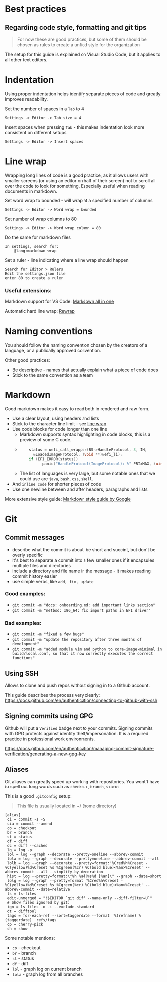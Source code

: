 # Best practices

## Regarding code style, formatting and git tips

> For now these are good practices, but some of them should be chosen as rules
> to create a unfied style for the organization

The setup for this guide is explained on Visual Studio Code, but it applies to
all other text editors.

# Indentation

Using proper indentation helps identify separate pieces of code and greatly
improves readability. 

Set the number of spaces in a `Tab` to 4
```
Settings -> Editor -> Tab size = 4
```

Insert spaces when pressing `Tab` - this makes indentation look more consistent
on different setups
```
Settings -> Editor -> Insert spaces
```

# Line wrap

Wrapping long lines of code is a good practice, as it allows users with smaller
screens (or using an editor on half of their screen) not to scroll all over the
code to look for something. Especially useful when reading documents in
markdown.

Set word wrap to bounded - will wrap at a specified number of columns
```
Settings -> Editor -> Word wrap = bounded
```

Set number of wrap columns to 80
```
Settings -> Editor -> Word wrap column = 80
```

Do the same for markdown files
```
In settings, search for:
    @lang:markdown wrap
```

Set a ruler - line indicating where a line wrap should happen
```
Search for Editor > Rulers
Edit the settings.json file
enter 80 to create a ruler
```

### Useful extensions:

Markdown support for VS Code: [Markdown all in one](https://marketplace.visualstudio.com/items?itemName=yzhang.markdown-all-in-one)

Automatic hard line wrap: [Rewrap](https://marketplace.visualstudio.com/items?itemName=stkb.rewrap)

# Naming conventions

You should follow the naming convention chosen by the creators of a language, or
a publically approved convention.

Other good practices:
- Be descriptive - names that actually explain what a piece of code does
- Stick to the same convention as a team

# Markdown

Good markdown makes it easy to read both in rendered and raw form.

- Use a clear layout, using headers and lists
- Stick to the character line limit - see [line wrap](#line-wrap)
- Use code blocks for code longer than one line
  - Markdown supports syntax highlighting in code blocks, this is a preview of
    some C code.
  - ```c
        status = uefi_call_wrapper(BS->HandleProtocol, 3, IH,
          &LoadedImageProtocol, (void **)&efi_li);
        if (EFI_ERROR(status))
              panic("HandleProtocol(ImageProtocol): %" PRIxMAX, (uintmax_t)status);
    ```
  - The list of languages is very large, but some notable ones that we could use are `java`, `bash`, `css`, `shell`.
- And `inline code` for shorter pieces of code
- Use one newline between and after headers, paragraphs and lists

More extensive style guide: [Markdown style guide by Google](https://google.github.io/styleguide/docguide/style.html)

# Git

## Commit messages

- describe what the commit is about, be short and succint, but don't be overly
  specific 
- it's best to separate a commit into a few smaller ones if it encapsules
  multiple files and directories
- include a directory and file name in the message - it makes reading commit
  history easier 
- use simple verbs, like `add, fix, update`

### **Good** examples:

- `git commit -m "docs: onboarding.md: add important links section"`
- `git commit -m "netbsd: x86_64: fix import paths in EFI driver"`

### **Bad** examples:

- `git commit -m "fixed a few bugs"`
- `git commit -m "update the repository after three months of development"`
- `git commit -m "added module vim and python to core-image-minimal in build/local.conf, so that it now correctly executes the correct functions"`

## Using SSH

Allows to clone and push repos without signing in to a Github account.

This guide describes the process very clearly:
https://docs.github.com/en/authentication/connecting-to-github-with-ssh

## Signing commits using GPG

Github will put a `Verified` badge next to your commits. Signing commits with
GPG protects against identity theft/impersonation. It is a required practice in
professional work environments.

https://docs.github.com/en/authentication/managing-commit-signature-verification/generating-a-new-gpg-key

## Aliases

Git aliases can greatly speed up working with repositories. You wont't have to
spell out long words such as `checkout`, `branch`, `status`

This is a good `.gitconfig` setup:
> This file is usually located in ~/ (home directory)

```
[alias]
 ci = commit -s -S
 cia = commit --amend
 co = checkout
 br = branch
 st = status
 df = diff
 dc = diff --cached
 lg = log -p
 lol = log --graph --decorate --pretty=oneline --abbrev-commit
 lola = log --graph --decorate --pretty=oneline --abbrev-commit --all
 lolb = log --graph --decorate --pretty=format:'%Cred%h%Creset -%C(yellow)%d%Creset %s %Cgreen(%cr) %C(bold blue)<%an>%Creset' --abbrev-commit --all --simplify-by-decoration
 hist = log --pretty=format:\"%h %ad|%s%d [%an]\" --graph --date=short
 lolg = log --graph --pretty=format:'%Cred%h%Creset -%C(yellow)%d%Creset %s %Cgreen(%cr) %C(bold blue)<%an>%Creset' --abbrev-commit --date=relative
 ls = ls-files
 edit-unmerged = "!$EDITOR `git diff --name-only --diff-filter=U`"
 # Show files ignored by git:
 ign = ls-files -o -i --exclude-standard
 dt = difftool
 tags = for-each-ref --sort=taggerdate --format '%(refname) %(taggerdate)' refs/tags
 cp = cherry-pick
 sh = show
```

Some notable mentions:
- `co` - checkout
- `br` - branch
- `st` - status
- `df` - diff
- `lol` - graph log on current branch
- `lola` - graph log from all branches
